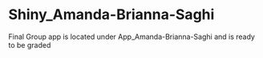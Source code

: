 # Shiny_Amanda-Brianna-Saghi

Final Group app is located under App_Amanda-Brianna-Saghi and is ready to be graded
